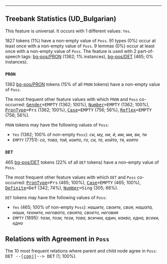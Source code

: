 

--------------------------------------------------------------------------------

## Treebank Statistics (UD_Bulgarian)

This feature is universal.
It occurs with 1 different values: `Yes`.

1827 tokens (1%) have a non-empty value of `Poss`.
91 types (0%) occur at least once with a non-empty value of `Poss`.
9 lemmas (0%) occur at least once with a non-empty value of `Poss`.
The feature is used with 2 part-of-speech tags: [bg-pos/PRON]() (1362; 1% instances), [bg-pos/DET]() (465; 0% instances).

### `PRON`

1362 [bg-pos/PRON]() tokens (15% of all `PRON` tokens) have a non-empty value of `Poss`.

The most frequent other feature values with which `PRON` and `Poss` co-occurred: <tt><a href="Gender.html">Gender</a>=EMPTY</tt> (1362; 100%), <tt><a href="Number.html">Number</a>=EMPTY</tt> (1362; 100%), <tt><a href="PronType.html">PronType</a>=Prs</tt> (1362; 100%), <tt><a href="Case.html">Case</a>=EMPTY</tt> (756; 56%), <tt><a href="Reflex.html">Reflex</a>=EMPTY</tt> (756; 56%).

`PRON` tokens may have the following values of `Poss`:

* `Yes` (1362; 100% of non-empty `Poss`): <em>си, му, ни, й, им, ми, ви, ти</em>
* `EMPTY` (7751): <em>се, това, той, които, го, си, те, който, тя, която</em>

### `DET`

465 [bg-pos/DET]() tokens (22% of all `DET` tokens) have a non-empty value of `Poss`.

The most frequent other feature values with which `DET` and `Poss` co-occurred: <tt><a href="PronType.html">PronType</a>=Prs</tt> (465; 100%), <tt><a href="Case.html">Case</a>=EMPTY</tt> (465; 100%), <tt><a href="Definite.html">Definite</a>=Def</tt> (342; 74%), <tt><a href="Number.html">Number</a>=Sing</tt> (305; 66%).

`DET` tokens may have the following values of `Poss`:

* `Yes` (465; 100% of non-empty `Poss`): <em>нашите, своите, своя, нашата, наши, техните, неговата, своята, своето, неговия</em>
* `EMPTY` (1695): <em>тази, този, тези, това, всички, един, какво, една, всеки, едно</em>

## Relations with Agreement in `Poss`

The 10 most frequent relations where parent and child node agree in `Poss`:
<tt>DET --[<a href="../dep/conj.html">conj</a>]--> DET</tt> (1; 100%).

